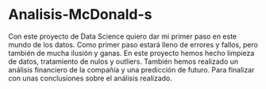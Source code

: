 # Analisis-McDonald-s
Con este proyecto de Data Science quiero dar mi primer paso en este mundo de los datos. Como primer paso estará lleno de errores y fallos, pero también de mucha ilusión y ganas. En este proyecto hemos hecho limpieza de datos, tratamiento de nulos y outliers. También hemos realizado un análisis financiero de la compañía y una predicción de futuro. Para finalizar con unas conclusiones sobre el análisis realizado.
